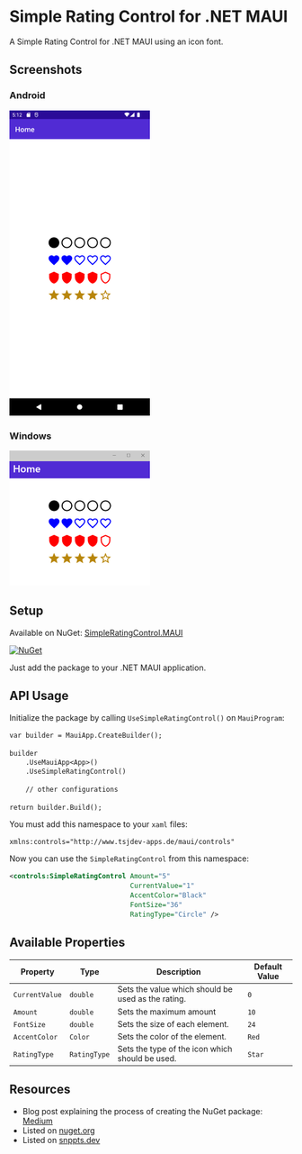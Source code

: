 # Simple Rating Control for .NET MAUI

A Simple Rating Control for .NET MAUI using an icon font.


## Screenshots

### Android 

![Android Screenshot](https://github.com/tsjdev-apps/simpleratingcontrol.maui/raw/main/docs/sample-android.png)

### Windows 

![Windows Screenshot](https://github.com/tsjdev-apps/simpleratingcontrol.maui/raw/main/docs/sample-windows.png) 


## Setup

Available on NuGet: [SimpleRatingControl.MAUI](https://www.nuget.org/packages/SimpleRatingControl.MAUI)

[![NuGet](https://img.shields.io/nuget/v/SimpleRatingControl.MAUI.svg?label=NuGet&color=blue)](https://www.nuget.org/packages/SimpleRatingControl.MAUI)

Just add the package to your .NET MAUI application.


## API Usage

Initialize the package by calling `UseSimpleRatingControl()` on `MauiProgram`:
```CSHARP
var builder = MauiApp.CreateBuilder();

builder
	.UseMauiApp<App>()
	.UseSimpleRatingControl()

    // other configurations

return builder.Build();
```

You must add this namespace to your `xaml` files:

```XML
xmlns:controls="http://www.tsjdev-apps.de/maui/controls"
```

Now you can use the `SimpleRatingControl` from this namespace:
```XML
<controls:SimpleRatingControl Amount="5"
                              CurrentValue="1"
                              AccentColor="Black"
                              FontSize="36"
                              RatingType="Circle" />
```


## Available Properties

| Property       | Type          | Description                                              | Default Value |
|----------------|---------------|----------------------------------------------------------|---------------|
| `CurrentValue` | `double`      | Sets the value which should be used as the rating.       | `0`           |
| `Amount`       | `double`      | Sets the maximum amount                                  | `10`          |
| `FontSize`     | `double`      | Sets the size of each element.                           | `24`          |
| `AccentColor`  | `Color`       | Sets the color of the element.                           | `Red`         |
| `RatingType`   | `RatingType`  | Sets the type of the icon which should be used.          | `Star`        |


## Resources

- Blog post explaining the process of creating the NuGet package: [Medium](https://medium.com/medialesson/nuget-package-simple-rating-control-for-net-maui-73021f878afc)
- Listed on [nuget.org](https://www.nuget.org/packages/SimpleRatingControl.MAUI)
- Listed on [snppts.dev](https://snppts.dev/snippet/simple-rating-control-maui)
